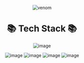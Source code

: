 <div align="center">
    
  ![venom](https://capsule-render.vercel.app/api?type=venom&height=200&text=I%20am%20Venom.&fontSize=70&color=0:8871e5,100:b678c4&stroke=b678c4)

  # 📚 Tech Stack 📚

  ![image](https://img.shields.io/badge/Security-Android_Forensics-red)

  ![image](https://img.shields.io/badge/develope-Springboot-pupple)
  ![image](https://img.shields.io/badge/develope-MariaDB-green)
  ![image](https://img.shields.io/badge/develope-AWS_EC2-orange)
  ![image](https://img.shields.io/badge/develope-AWS_S3-blue)
</div>
